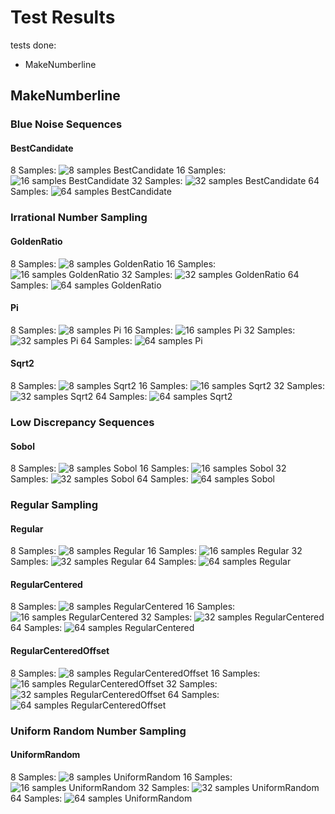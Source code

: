 # Test Results
 tests done:
* MakeNumberline
## MakeNumberline
### Blue Noise Sequences
#### BestCandidate
8 Samples:
![8 samples BestCandidate](../../../samples/_1d/blue_noise/MakeNumberline_BestCandidate_8.png)
16 Samples:
![16 samples BestCandidate](../../../samples/_1d/blue_noise/MakeNumberline_BestCandidate_16.png)
32 Samples:
![32 samples BestCandidate](../../../samples/_1d/blue_noise/MakeNumberline_BestCandidate_32.png)
64 Samples:
![64 samples BestCandidate](../../../samples/_1d/blue_noise/MakeNumberline_BestCandidate_64.png)
### Irrational Number Sampling
#### GoldenRatio
8 Samples:
![8 samples GoldenRatio](../../../samples/_1d/irrational_numbers/MakeNumberline_GoldenRatio_8.png)
16 Samples:
![16 samples GoldenRatio](../../../samples/_1d/irrational_numbers/MakeNumberline_GoldenRatio_16.png)
32 Samples:
![32 samples GoldenRatio](../../../samples/_1d/irrational_numbers/MakeNumberline_GoldenRatio_32.png)
64 Samples:
![64 samples GoldenRatio](../../../samples/_1d/irrational_numbers/MakeNumberline_GoldenRatio_64.png)
#### Pi
8 Samples:
![8 samples Pi](../../../samples/_1d/irrational_numbers/MakeNumberline_Pi_8.png)
16 Samples:
![16 samples Pi](../../../samples/_1d/irrational_numbers/MakeNumberline_Pi_16.png)
32 Samples:
![32 samples Pi](../../../samples/_1d/irrational_numbers/MakeNumberline_Pi_32.png)
64 Samples:
![64 samples Pi](../../../samples/_1d/irrational_numbers/MakeNumberline_Pi_64.png)
#### Sqrt2
8 Samples:
![8 samples Sqrt2](../../../samples/_1d/irrational_numbers/MakeNumberline_Sqrt2_8.png)
16 Samples:
![16 samples Sqrt2](../../../samples/_1d/irrational_numbers/MakeNumberline_Sqrt2_16.png)
32 Samples:
![32 samples Sqrt2](../../../samples/_1d/irrational_numbers/MakeNumberline_Sqrt2_32.png)
64 Samples:
![64 samples Sqrt2](../../../samples/_1d/irrational_numbers/MakeNumberline_Sqrt2_64.png)
### Low Discrepancy Sequences
#### Sobol
8 Samples:
![8 samples Sobol](../../../samples/_1d/lds/MakeNumberline_Sobol_8.png)
16 Samples:
![16 samples Sobol](../../../samples/_1d/lds/MakeNumberline_Sobol_16.png)
32 Samples:
![32 samples Sobol](../../../samples/_1d/lds/MakeNumberline_Sobol_32.png)
64 Samples:
![64 samples Sobol](../../../samples/_1d/lds/MakeNumberline_Sobol_64.png)
### Regular Sampling
#### Regular
8 Samples:
![8 samples Regular](../../../samples/_1d/regular/MakeNumberline_Regular_8.png)
16 Samples:
![16 samples Regular](../../../samples/_1d/regular/MakeNumberline_Regular_16.png)
32 Samples:
![32 samples Regular](../../../samples/_1d/regular/MakeNumberline_Regular_32.png)
64 Samples:
![64 samples Regular](../../../samples/_1d/regular/MakeNumberline_Regular_64.png)
#### RegularCentered
8 Samples:
![8 samples RegularCentered](../../../samples/_1d/regular/MakeNumberline_RegularCentered_8.png)
16 Samples:
![16 samples RegularCentered](../../../samples/_1d/regular/MakeNumberline_RegularCentered_16.png)
32 Samples:
![32 samples RegularCentered](../../../samples/_1d/regular/MakeNumberline_RegularCentered_32.png)
64 Samples:
![64 samples RegularCentered](../../../samples/_1d/regular/MakeNumberline_RegularCentered_64.png)
#### RegularCenteredOffset
8 Samples:
![8 samples RegularCenteredOffset](../../../samples/_1d/regular/MakeNumberline_RegularCenteredOffset_8.png)
16 Samples:
![16 samples RegularCenteredOffset](../../../samples/_1d/regular/MakeNumberline_RegularCenteredOffset_16.png)
32 Samples:
![32 samples RegularCenteredOffset](../../../samples/_1d/regular/MakeNumberline_RegularCenteredOffset_32.png)
64 Samples:
![64 samples RegularCenteredOffset](../../../samples/_1d/regular/MakeNumberline_RegularCenteredOffset_64.png)
### Uniform Random Number Sampling
#### UniformRandom
8 Samples:
![8 samples UniformRandom](../../../samples/_1d/uniform_random/MakeNumberline_UniformRandom_8.png)
16 Samples:
![16 samples UniformRandom](../../../samples/_1d/uniform_random/MakeNumberline_UniformRandom_16.png)
32 Samples:
![32 samples UniformRandom](../../../samples/_1d/uniform_random/MakeNumberline_UniformRandom_32.png)
64 Samples:
![64 samples UniformRandom](../../../samples/_1d/uniform_random/MakeNumberline_UniformRandom_64.png)
